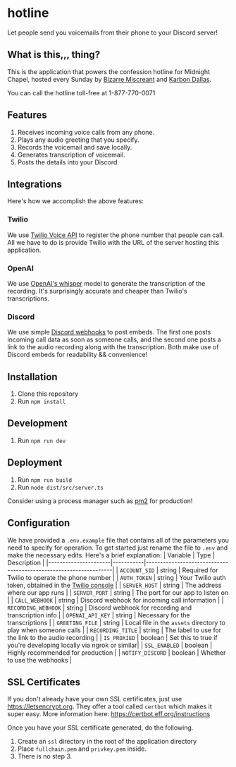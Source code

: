 # hotline

Let people send you voicemails from their phone to your Discord server!

## What is this,,, thing?

This is the application that powers the confession hotline for Midnight Chapel, hosted every Sunday by [Bizarre Miscreant](https://x.com/bizzrmiscreant) and [Karbon Dallas](https://x.com/KarbonDallas).

You can call the hotline toll-free at 1-877-770-0071

## Features

1. Receives incoming voice calls from any phone.
1. Plays any audio greeting that you specify.
1. Records the voicemail and save locally.
1. Generates transcription of voicemail.
1. Posts the details into your Discord.

## Integrations

Here's how we accomplish the above features:

### Twilio

We use [Twilio Voice API](https://www.twilio.com/en-us/voice) to register the phone number that people can call. All we have to do is provide Twilio with the URL of the server hosting this application.

### OpenAI

We use [OpenAI's whisper](https://openai.com/index/whisper/) model to generate the transcription of the recording. It's surprisingly accurate and cheaper than Twilio's transcriptions.

### Discord

We use simple [Discord webhooks](https://support.discord.com/hc/en-us/articles/228383668-Intro-to-Webhooks) to post embeds. The first one posts incoming call data as soon as someone calls, and the second one posts a link to the audio recording along with the transcription. Both make use of Discord embeds for readability && convenience!

## Installation

1. Clone this repository
1. Run `npm install`

## Development

1. Run `npm run dev`

## Deployment

1. Run `npm run build`
1. Run `node dist/src/server.ts`

Consider using a process manager such as [pm2](https://www.npmjs.com/package/pm2) for production!

## Configuration

We have provided a `.env.example` file that contains all of the parameters you need to specify for operation. To get started just rename the file to `.env` and make the necessary edits. Here's a brief explanation:
| Variable | Type | Description |
|----------------------|-----------|------------------------------------------------------------------|
| `ACCOUNT_SID` | string | Required for Twilio to operate the phone number |
| `AUTH_TOKEN` | string | Your Twilio auth token, obtained in the [Twilio console](https://console.twilio.com/) |
| `SERVER_HOST` | string | The address where our app runs |
| `SERVER_PORT` | string | The port for our app to listen on |
| `CALL_WEBHOOK` | string | Discord webhook for incoming call information |
| `RECORDING_WEBHOOK` | string | Discord webhook for recording and transcription info |
| `OPENAI_API_KEY` | string | Necessary for the transcriptions |
| `GREETING_FILE` | string | Local file in the `assets` directory to play when someone calls |
| `RECORDING_TITLE` | string | The label to use for the link to the audio recording |
| `IS_PROXIED` | boolean | Set this to true if you're developing locally via ngrok or similar|
| `SSL_ENABLED` | boolean | Highly recommended for production |
| `NOTIFY_DISCORD` | boolean | Whether to use the webhooks |

## SSL Certificates

If you don't already have your own SSL certificates, just use https://letsencrypt.org. They offer a tool called `certbot` which makes it super easy. More information here: https://certbot.eff.org/instructions

Once you have your SSL certificate generated, do the following.

1. Create an `ssl` directory in the root of the application directory
1. Place `fullchain.pem` and `privkey.pem` inside.
1. There is no step 3.

